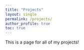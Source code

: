 ```yaml
---
title: "Projects"
layout: single
permalink: /projects/
author_profile: true
toc: true
---
```


This is a page for all of my projects!